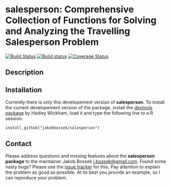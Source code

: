 # salesperson: Comprehensive Collection of Functions for Solving and Analyzing the Travelling Salesperson Problem

[![Build Status](https://travis-ci.org/jakobbossek/salesperson.svg)](https://travis-ci.org/jakobbossek/salesperson)
[![Build status](https://ci.appveyor.com/api/projects/status/6hd5dguq6w3v7t7j/branch/master?svg=true)](https://ci.appveyor.com/project/jakobbossek/salesperson/branch/master)
[![Coverage Status](https://coveralls.io/repos/jakobbossek/salesperson/badge.svg)](https://coveralls.io/r/jakobbossek/salesperson)

## Description

## Installation

Currently there is only this developement version of **salesperson**.
To install the current developement version of the package, install the [devtools package](http://cran.r-project.org/web/packages/devtools/index.html) by Hadley Wickham, load it and type the following line to a R session:

```splus
install_github("jakobbossek/salesperson")
```

## Contact

Please address questions and missing features about the **salesperson package** to the maintainer Jakob Bossek <j.bossek@gmail.com>. Found some nasty bugs? Please use the [issue tracker](https://github.com/jakobbossek/salesperson/issues) for this. Pay attention to explain the problem as good as possible. At its best you provide an example, so I can reproduce your problem.
